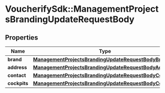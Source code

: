 # VoucherifySdk::ManagementProjectsBrandingUpdateRequestBody

## Properties

| Name | Type | Description | Notes |
| ---- | ---- | ----------- | ----- |
| **brand** | [**ManagementProjectsBrandingUpdateRequestBodyBrand**](ManagementProjectsBrandingUpdateRequestBodyBrand.md) |  | [optional] |
| **address** | [**ManagementProjectsBrandingUpdateRequestBodyAddress**](ManagementProjectsBrandingUpdateRequestBodyAddress.md) |  | [optional] |
| **contact** | [**ManagementProjectsBrandingUpdateRequestBodyContact**](ManagementProjectsBrandingUpdateRequestBodyContact.md) |  | [optional] |
| **cockpits** | [**ManagementProjectsBrandingUpdateRequestBodyCockpits**](ManagementProjectsBrandingUpdateRequestBodyCockpits.md) |  | [optional] |

